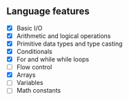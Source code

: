 ## Language features
- [x] Basic I/O
- [x] Arithmetic and logical operations
- [x] Primitive data types and type casting
- [x] Conditionals
- [x] For and while while loops
- [ ] Flow control
- [x] Arrays
- [ ] Variables
- [ ] Math constants